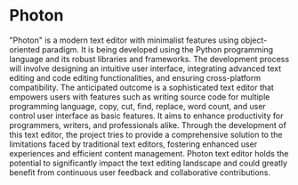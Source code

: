 # Photon
"Photon" is a modern text editor with minimalist features using object-oriented paradigm. It is being developed using the Python programming language and its robust libraries and frameworks. The development process will involve designing an intuitive user interface, integrating advanced text editing and code editing functionalities, and ensuring cross-platform compatibility. The anticipated outcome is a sophisticated text editor that empowers users with features such as writing source code for multiple programming language, copy, cut, find, replace, word count, and user control user interface as basic features. It aims to enhance productivity for programmers, writers, and professionals alike. Through the development of this text editor, the project tries to provide a comprehensive solution to the limitations faced by traditional text editors, fostering enhanced user experiences and efficient content management. Photon text editor holds the potential to significantly impact the text editing landscape and could greatly benefit from continuous user feedback and collaborative contributions.

